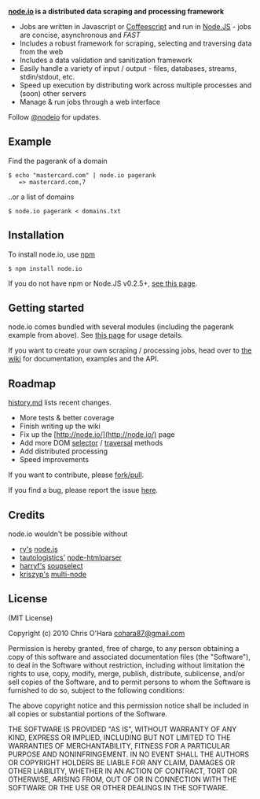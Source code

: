 **[node.io](http://node.io/) is a distributed data scraping and processing framework**

- Jobs are written in Javascript or [Coffeescript](http://jashkenas.github.com/coffee-script/) and run in [Node.JS](http://nodejs.org/) - jobs are concise, asynchronous and _FAST_
- Includes a robust framework for scraping, selecting and traversing data from the web
- Includes a data validation and sanitization framework
- Easily handle a variety of input / output - files, databases, streams, stdin/stdout, etc.
- Speed up execution by distributing work across multiple processes and (soon) other servers
- Manage & run jobs through a web interface

Follow [@nodeio](http://twitter.com/nodeio) for updates.

## Example

Find the pagerank of a domain

    $ echo "mastercard.com" | node.io pagerank
       => mastercard.com,7
    
..or a list of domains

    $ node.io pagerank < domains.txt

## Installation

To install node.io, use [npm](http://github.com/isaacs/npm)

    $ npm install node.io

If you do not have npm or Node.JS v0.2.5+, [see this page](https://github.com/chriso/node.io/wiki/Installation).
    
## Getting started

node.io comes bundled with several modules (including the pagerank example from above). See [this page](https://github.com/chriso/node.io/blob/master/builtin/README.md) for usage details.

If you want to create your own scraping / processing jobs, head over to [the wiki](https://github.com/chriso/node.io/wiki) for documentation, examples and the API.

## Roadmap

[history.md](https://github.com/chriso/node.io/blob/master/HISTORY.md) lists recent changes.

- More tests & better coverage
- Finish writing up the wiki
- Fix up the [http://node.io/](http://node.io/) page
- Add more DOM [selector](http://api.jquery.com/category/selectors/) / [traversal](http://api.jquery.com/category/traversing/) methods
- Add distributed processing
- Speed improvements

If you want to contribute, please [fork/pull](https://github.com/chriso/node.io/fork).

If you find a bug, please report the issue [here](https://github.com/chriso/node.io/issues). 

## Credits

node.io wouldn't be possible without

- [ry's](https://github.com/ry) [node.js](http://nodejs.org/)
- [tautologistics'](https://github.com/tautologistics) [node-htmlparser](https://github.com/tautologistics/node-htmlparser)
- [harryf's](https://github.com/harryf) [soupselect](https://github.com/harryf/node-soupselect)
- [kriszyp's](https://github.com/kriszyp) [multi-node](https://github.com/kriszyp/multi-node)

## License

(MIT License)

Copyright (c) 2010 Chris O'Hara <cohara87@gmail.com>

Permission is hereby granted, free of charge, to any person obtaining
a copy of this software and associated documentation files (the
"Software"), to deal in the Software without restriction, including
without limitation the rights to use, copy, modify, merge, publish,
distribute, sublicense, and/or sell copies of the Software, and to
permit persons to whom the Software is furnished to do so, subject to
the following conditions:

The above copyright notice and this permission notice shall be
included in all copies or substantial portions of the Software.

THE SOFTWARE IS PROVIDED "AS IS", WITHOUT WARRANTY OF ANY KIND,
EXPRESS OR IMPLIED, INCLUDING BUT NOT LIMITED TO THE WARRANTIES OF
MERCHANTABILITY, FITNESS FOR A PARTICULAR PURPOSE AND
NONINFRINGEMENT. IN NO EVENT SHALL THE AUTHORS OR COPYRIGHT HOLDERS BE
LIABLE FOR ANY CLAIM, DAMAGES OR OTHER LIABILITY, WHETHER IN AN ACTION
OF CONTRACT, TORT OR OTHERWISE, ARISING FROM, OUT OF OR IN CONNECTION
WITH THE SOFTWARE OR THE USE OR OTHER DEALINGS IN THE SOFTWARE.
